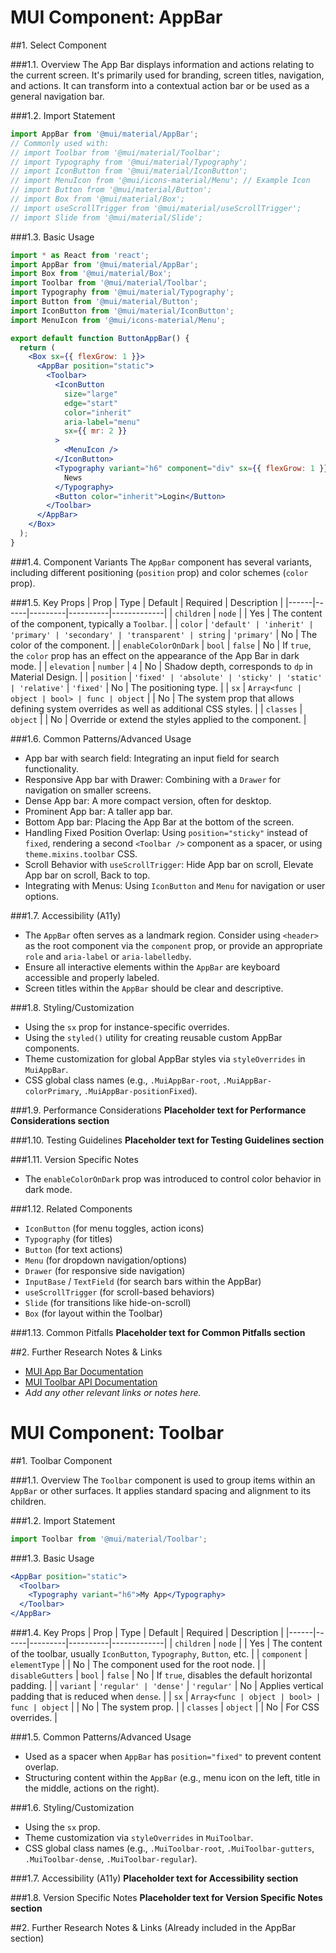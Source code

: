# MUI Component: AppBar

##1. Select Component

###1.1. Overview
The App Bar displays information and actions relating to the current screen. It's primarily used for branding, screen titles, navigation, and actions. It can transform into a contextual action bar or be used as a general navigation bar.

###1.2. Import Statement
```jsx
import AppBar from '@mui/material/AppBar';
// Commonly used with:
// import Toolbar from '@mui/material/Toolbar';
// import Typography from '@mui/material/Typography';
// import IconButton from '@mui/material/IconButton';
// import MenuIcon from '@mui/icons-material/Menu'; // Example Icon
// import Button from '@mui/material/Button';
// import Box from '@mui/material/Box';
// import useScrollTrigger from '@mui/material/useScrollTrigger';
// import Slide from '@mui/material/Slide';
```

###1.3. Basic Usage
```jsx
import * as React from 'react';
import AppBar from '@mui/material/AppBar';
import Box from '@mui/material/Box';
import Toolbar from '@mui/material/Toolbar';
import Typography from '@mui/material/Typography';
import Button from '@mui/material/Button';
import IconButton from '@mui/material/IconButton';
import MenuIcon from '@mui/icons-material/Menu';

export default function ButtonAppBar() {
  return (
    <Box sx={{ flexGrow: 1 }}>
      <AppBar position="static">
        <Toolbar>
          <IconButton
            size="large"
            edge="start"
            color="inherit"
            aria-label="menu"
            sx={{ mr: 2 }}
          >
            <MenuIcon />
          </IconButton>
          <Typography variant="h6" component="div" sx={{ flexGrow: 1 }}>
            News
          </Typography>
          <Button color="inherit">Login</Button>
        </Toolbar>
      </AppBar>
    </Box>
  );
}
```

###1.4. Component Variants
The `AppBar` component has several variants, including different positioning (`position` prop) and color schemes (`color` prop).

###1.5. Key Props
| Prop | Type | Default | Required | Description |
|------|------|---------|----------|-------------|
| `children` | `node` |  | Yes | The content of the component, typically a `Toolbar`. |
| `color` | `'default' | 'inherit' | 'primary' | 'secondary' | 'transparent' | string` | `'primary'` | No | The color of the component. |
| `enableColorOnDark` | `bool` | `false` | No | If `true`, the `color` prop has an effect on the appearance of the App Bar in dark mode. |
| `elevation` | `number` | `4` | No | Shadow depth, corresponds to `dp` in Material Design. |
| `position` | `'fixed' | 'absolute' | 'sticky' | 'static' | 'relative'` | `'fixed'` | No | The positioning type. |
| `sx` | `Array<func | object | bool> | func | object` |  | No | The system prop that allows defining system overrides as well as additional CSS styles. |
| `classes` | `object` |  | No | Override or extend the styles applied to the component. |

###1.6. Common Patterns/Advanced Usage
- App bar with search field: Integrating an input field for search functionality.
- Responsive App bar with Drawer: Combining with a `Drawer` for navigation on smaller screens.
- Dense App bar: A more compact version, often for desktop.
- Prominent App bar: A taller app bar.
- Bottom App bar: Placing the App Bar at the bottom of the screen.
- Handling Fixed Position Overlap: Using `position="sticky"` instead of `fixed`, rendering a second `<Toolbar />` component as a spacer, or using `theme.mixins.toolbar` CSS.
- Scroll Behavior with `useScrollTrigger`: Hide App bar on scroll, Elevate App bar on scroll, Back to top.
- Integrating with Menus: Using `IconButton` and `Menu` for navigation or user options.

###1.7. Accessibility (A11y)
- The `AppBar` often serves as a landmark region. Consider using `<header>` as the root component via the `component` prop, or provide an appropriate `role` and `aria-label` or `aria-labelledby`.
- Ensure all interactive elements within the `AppBar` are keyboard accessible and properly labeled.
- Screen titles within the `AppBar` should be clear and descriptive.

###1.8. Styling/Customization
- Using the `sx` prop for instance-specific overrides.
- Using the `styled()` utility for creating reusable custom AppBar components.
- Theme customization for global AppBar styles via `styleOverrides` in `MuiAppBar`.
- CSS global class names (e.g., `.MuiAppBar-root`, `.MuiAppBar-colorPrimary`, `.MuiAppBar-positionFixed`).

###1.9. Performance Considerations
**Placeholder text for Performance Considerations section**

###1.10. Testing Guidelines
**Placeholder text for Testing Guidelines section**

###1.11. Version Specific Notes
- The `enableColorOnDark` prop was introduced to control color behavior in dark mode.

###1.12. Related Components
- `IconButton` (for menu toggles, action icons)
- `Typography` (for titles)
- `Button` (for text actions)
- `Menu` (for dropdown navigation/options)
- `Drawer` (for responsive side navigation)
- `InputBase` / `TextField` (for search bars within the AppBar)
- `useScrollTrigger` (for scroll-based behaviors)
- `Slide` (for transitions like hide-on-scroll)
- `Box` (for layout within the Toolbar)

###1.13. Common Pitfalls
**Placeholder text for Common Pitfalls section**

##2. Further Research Notes & Links
- [MUI App Bar Documentation](https://mui.com/material-ui/react-app-bar/)
- [MUI Toolbar API Documentation](https://mui.com/material-ui/api/toolbar/)
- *Add any other relevant links or notes here.*

# MUI Component: Toolbar

##1. Toolbar Component

###1.1. Overview
The `Toolbar` component is used to group items within an `AppBar` or other surfaces. It applies standard spacing and alignment to its children.

###1.2. Import Statement
```jsx
import Toolbar from '@mui/material/Toolbar';
```

###1.3. Basic Usage
```jsx
<AppBar position="static">
  <Toolbar>
    <Typography variant="h6">My App</Typography>
  </Toolbar>
</AppBar>
```

###1.4. Key Props
| Prop | Type | Default | Required | Description |
|------|------|---------|----------|-------------|
| `children` | `node` |  | Yes | The content of the toolbar, usually `IconButton`, `Typography`, `Button`, etc. |
| `component` | `elementType` |  | No | The component used for the root node. |
| `disableGutters` | `bool` | `false` | No | If `true`, disables the default horizontal padding. |
| `variant` | `'regular' | 'dense'` | `'regular'` | No | Applies vertical padding that is reduced when `dense`. |
| `sx` | `Array<func | object | bool> | func | object` |  | No | The system prop. |
| `classes` | `object` |  | No | For CSS overrides. |

###1.5. Common Patterns/Advanced Usage
- Used as a spacer when `AppBar` has `position="fixed"` to prevent content overlap.
- Structuring content within the `AppBar` (e.g., menu icon on the left, title in the middle, actions on the right).

###1.6. Styling/Customization
- Using the `sx` prop.
- Theme customization via `styleOverrides` in `MuiToolbar`.
- CSS global class names (e.g., `.MuiToolbar-root`, `.MuiToolbar-gutters`, `.MuiToolbar-dense`, `.MuiToolbar-regular`).

###1.7. Accessibility (A11y)
**Placeholder text for Accessibility section**

###1.8. Version Specific Notes
**Placeholder text for Version Specific Notes section**

##2. Further Research Notes & Links
(Already included in the AppBar section)
